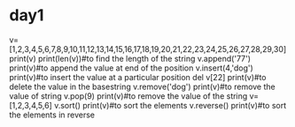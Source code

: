 # day1
v=[1,2,3,4,5,6,7,8,9,10,11,12,13,14,15,16,17,18,19,20,21,22,23,24,25,26,27,28,29,30]
print(v)
print(len(v))#to find the length of the string
v.append('77')
print(v)#to append the value at end of the position
v.insert(4,'dog')
print(v)#to insert the value at a particular position
del v[22]
print(v)#to delete the value in the basestring
v.remove('dog')
print(v)#to remove the value of string
v.pop(9)
print(v)#to remove the value of the string
v=[1,2,3,4,5,6]
v.sort()
print(v)#to sort the elements
v.reverse()
print(v)#to sort the elements in reverse


